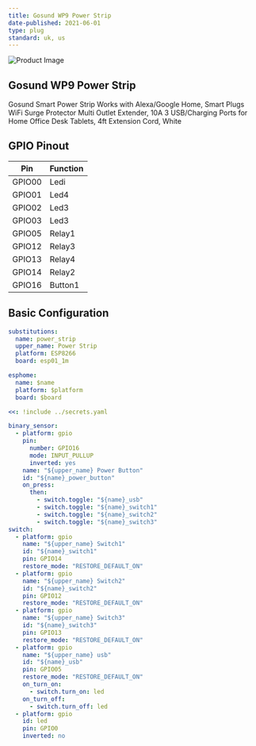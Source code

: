 ```yaml
---
title: Gosund WP9 Power Strip
date-published: 2021-06-01
type: plug
standard: uk, us
---
```


![Product Image](https://images-na.ssl-images-amazon.com/images/I/61z-XZpjbxL._AC_SL1500_.jpg "Gosund WP9 Power Strip")

## Gosund WP9 Power Strip

Gosund Smart Power Strip Works with Alexa/Google Home, Smart Plugs WiFi Surge Protector Multi Outlet Extender, 10A 3 USB/Charging Ports for Home Office Desk Tablets, 4ft Extension Cord, White

## GPIO Pinout

| Pin    | Function |
| ------ | -------- |
| GPIO00 | Ledi     |
| GPIO01 | Led4     |
| GPIO02 | Led3     |
| GPIO03 | Led3     |
| GPIO05 | Relay1   |
| GPIO12 | Relay3   |
| GPIO13 | Relay4   |
| GPIO14 | Relay2   |
| GPIO16 | Button1  |

## Basic Configuration

```yaml
substitutions:
  name: power_strip
  upper_name: Power Strip
  platform: ESP8266
  board: esp01_1m

esphome:
  name: $name
  platform: $platform
  board: $board

<<: !include ../secrets.yaml

binary_sensor:
  - platform: gpio
    pin:
      number: GPIO16
      mode: INPUT_PULLUP
      inverted: yes
    name: "${upper_name} Power Button"
    id: "${name}_power_button"
    on_press:
      then:
        - switch.toggle: "${name}_usb"
        - switch.toggle: "${name}_switch1"
        - switch.toggle: "${name}_switch2"
        - switch.toggle: "${name}_switch3"
switch:
  - platform: gpio
    name: "${upper_name} Switch1"
    id: "${name}_switch1"
    pin: GPIO14
    restore_mode: "RESTORE_DEFAULT_ON"
  - platform: gpio
    name: "${upper_name} Switch2"
    id: "${name}_switch2"
    pin: GPIO12
    restore_mode: "RESTORE_DEFAULT_ON"
  - platform: gpio
    name: "${upper_name} Switch3"
    id: "${name}_switch3"
    pin: GPIO13
    restore_mode: "RESTORE_DEFAULT_ON"
  - platform: gpio
    name: "${upper_name} usb"
    id: "${name}_usb"
    pin: GPIO05
    restore_mode: "RESTORE_DEFAULT_ON"
    on_turn_on:
      - switch.turn_on: led
    on_turn_off:
      - switch.turn_off: led
  - platform: gpio
    id: led
    pin: GPIO0
    inverted: no
```
